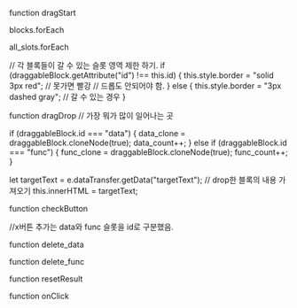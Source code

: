 function dragStart

blocks.forEach

all_slots.forEach

// 각 블록들이 갈 수 있는 슬롯 영역 제한 하기.
if (draggableBlock.getAttribute("id") !== this.id) {
this.style.border = "solid 3px red"; // 못가면 빨강
// 드롭도 안되어야 함.
} else {
this.style.border = "3px dashed gray"; // 갈 수 있는 경우
}

function dragDrop // 가장 뭐가 많이 일어나는 곳

if (draggableBlock.id === "data") {
data_clone = draggableBlock.cloneNode(true);
data_count++;
} else if (draggableBlock.id === "func") {
func_clone = draggableBlock.cloneNode(true);
func_count++;
}

let targetText = e.dataTransfer.getData("targetText"); // drop한 블록의 내용 가져오기
this.innerHTML = targetText;

function checkButton

//x버튼 추가는 data와 func 슬롯을 id로 구분했음.

function delete_data

function delete_func

function resetResult

function onClick
